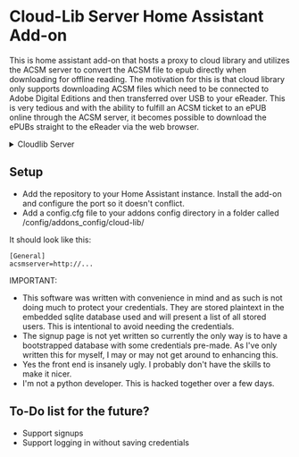 # Cloud-Lib Server Home Assistant Add-on

This is home assistant add-on that hosts a proxy to cloud library and utilizes the ACSM server to convert the ACSM file to epub directly when downloading for offline reading.
The motivation for this is that cloud library only supports downloading ACSM files which need to be connected to Adobe Digital Editions and then transferred over USB to your eReader.
This is very tedious and with the ability to fulfill an ACSM ticket to an ePUB online through the ACSM server, it becomes possible to download the ePUBs straight to the eReader
via the web browser.

<details>
  <summary>Cloudlib Server</summary>

```
Cloudlib Server

Licensed under GPLv3.

This program is free software: you can redistribute it and/or modify
it under the terms of the GNU General Public License as published by
the Free Software Foundation, either version 3 of the License, or
(at your option) any later version.

This program is distributed in the hope that it will be useful,
but WITHOUT ANY WARRANTY; without even the implied warranty of
MERCHANTABILITY or FITNESS FOR A PARTICULAR PURPOSE.  See the
GNU General Public License for more details.

You should have received a copy of the GNU General Public License
along with this program.  If not, see <http://www.gnu.org/licenses/>.

See the "LICENSE" file for a full copy of the GNU GPL v3.
```

</details>

## Setup

- Add the repository to your Home Assistant instance. Install the add-on and configure the port so it doesn't conflict.
- Add a config.cfg file to your addons config directory in a folder called /config/addons_config/cloud-lib/

It should look like this:

```
[General]
acsmserver=http://...
```

IMPORTANT: 

- This software was written with convenience in mind and as such is not doing much to protect your credentials. They are stored plaintext in the embedded sqlite database used and will present a list of all stored users. This is intentional to avoid needing the credentials.
- The signup page is not yet written so currently the only way is to have a bootstrapped database with some credentials pre-made. As I've only written this for myself, I may or may not get around to enhancing this.
- Yes the front end is insanely ugly. I probably don't have the skills to make it nicer.
- I'm not a python developer. This is hacked together over a few days.

## To-Do list for the future?

- Support signups
- Support logging in without saving credentials
